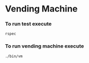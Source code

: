  # Vending Machine

### To run test execute
```sh
rspec
```
### To run vending machine execute
```sh
./bin/vm
```
